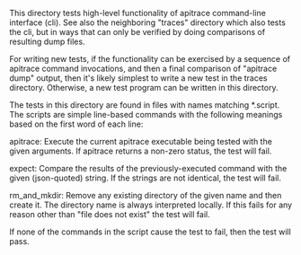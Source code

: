 This directory tests high-level functionality of apitrace command-line
interface (cli). See also the neighboring "traces" directory which
also tests the cli, but in ways that can only be verified by doing
comparisons of resulting dump files.

For writing new tests, if the functionality can be exercised by a
sequence of apitrace command invocations, and then a final comparison
of "apitrace dump" output, then it's likely simplest to write a new
test in the traces directory. Otherwise, a new test program can be
written in this directory.

The tests in this directory are found in files with names matching
*.script. The scripts are simple line-based commands with the
following meanings based on the first word of each line:

  apitrace:     Execute the current apitrace executable being tested
  		with the given arguments. If apitrace returns a
  		non-zero status, the test will fail.

  expect:       Compare the results of the previously-executed command
                with the given (json-quoted) string. If the strings
                are not identical, the test will fail.

  rm_and_mkdir: Remove any existing directory of the given name and
                then create it. The directory name is always
                interpreted locally. If this fails for any reason
                other than "file does not exist" the test will fail.

If none of the commands in the script cause the test to fail, then the
test will pass.

